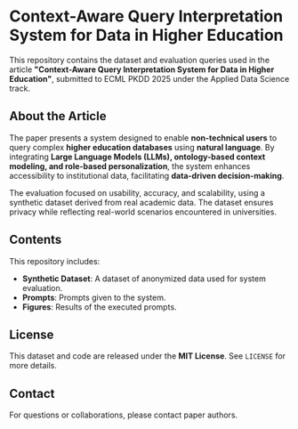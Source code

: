 # Context-Aware Query Interpretation System for Data in Higher Education

This repository contains the dataset and evaluation queries used in the article **"Context-Aware Query Interpretation System for Data in Higher Education"**, submitted to ECML PKDD 2025 under the Applied Data Science track.

## About the Article

The paper presents a system designed to enable **non-technical users** to query complex **higher education databases** using **natural language**. By integrating **Large Language Models (LLMs), ontology-based context modeling, and role-based personalization**, the system enhances accessibility to institutional data, facilitating **data-driven decision-making**.

The evaluation focused on usability, accuracy, and scalability, using a synthetic dataset derived from real academic data. The dataset ensures privacy while reflecting real-world scenarios encountered in universities.

## Contents

This repository includes:
- **Synthetic Dataset**: A dataset of anonymized data used for system evaluation.
- **Prompts**: Prompts given to the system.
- **Figures**: Results of the executed prompts.

## License
This dataset and code are released under the **MIT License**. See `LICENSE` for more details.

## Contact
For questions or collaborations, please contact paper authors.
